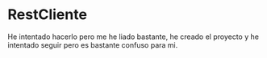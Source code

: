# RestCliente
He intentado hacerlo pero me he liado bastante, he creado el proyecto y he intentado seguir pero es bastante confuso para mi.
